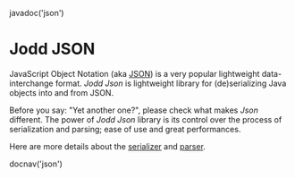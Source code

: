 <js>javadoc('json')</js>

# Jodd JSON

JavaScript Object Notation (aka [JSON](http://json.org/)) is a
very popular lightweight data-interchange format.
*Jodd* *Json* is lightweight library for (de)serializing
Java objects into and from JSON.

Before you say: "Yet another one?", please check what makes *Json* different.
The power of *Jodd* *Json* library is its control over the process
of serialization and parsing; ease of use and great performances.

Here are more details about the [serializer](json-serializer.html)
and [parser](json-parser.html).

<js>docnav('json')</js>